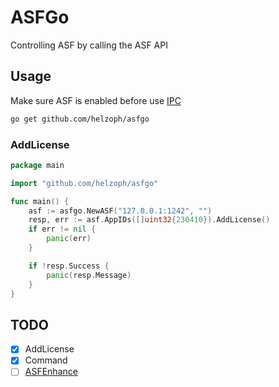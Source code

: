 # ASFGo

Controlling ASF by calling the ASF API

## Usage

Make sure ASF is enabled before use [IPC](https://github.com/JustArchiNET/ArchiSteamFarm/wiki/IPC)

```bash
go get github.com/helzoph/asfgo
```

### AddLicense

```go
package main

import "github.com/helzoph/asfgo"

func main() {
	asf := asfgo.NewASF("127.0.0.1:1242", "")
	resp, err := asf.AppIDs([]uint32{230410}).AddLicense()
	if err != nil {
		panic(err)
	}

	if !resp.Success {
		panic(resp.Message)
	}
}
```

## TODO

- [x] AddLicense
- [x] Command
- [ ] [ASFEnhance](https://github.com/chr233/ASFEnhance)